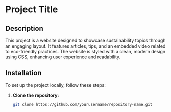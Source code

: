 # Project Title

## Description
This project is a website designed to showcase sustainability topics through an engaging layout. It features articles, tips, and an embedded video related to eco-friendly practices. The website is styled with a clean, modern design using CSS, enhancing user experience and readability.
## Installation
To set up the project locally, follow these steps:

1. **Clone the repository:**
   ```bash
   git clone https://github.com/yourusername/repository-name.git
